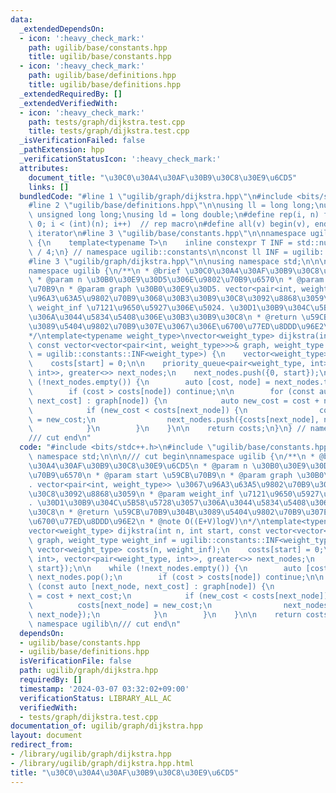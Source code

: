 ```yaml
---
data:
  _extendedDependsOn:
  - icon: ':heavy_check_mark:'
    path: ugilib/base/constants.hpp
    title: ugilib/base/constants.hpp
  - icon: ':heavy_check_mark:'
    path: ugilib/base/definitions.hpp
    title: ugilib/base/definitions.hpp
  _extendedRequiredBy: []
  _extendedVerifiedWith:
  - icon: ':heavy_check_mark:'
    path: tests/graph/dijkstra.test.cpp
    title: tests/graph/dijkstra.test.cpp
  _isVerificationFailed: false
  _pathExtension: hpp
  _verificationStatusIcon: ':heavy_check_mark:'
  attributes:
    document_title: "\u30C0\u30A4\u30AF\u30B9\u30C8\u30E9\u6CD5"
    links: []
  bundledCode: "#line 1 \"ugilib/graph/dijkstra.hpp\"\n#include <bits/stdc++.h>\n\
    #line 2 \"ugilib/base/definitions.hpp\"\n\nusing ll = long long;\nusing ull =\
    \ unsigned long long;\nusing ld = long double;\n#define rep(i, n) for(int i =\
    \ 0; i < (int)(n); i++)  // rep macro\n#define all(v) begin(v), end(v)  // all\
    \ iterator\n#line 3 \"ugilib/base/constants.hpp\"\n\nnamespace ugilib::constants\
    \ {\n    template<typename T>\n    inline constexpr T INF = std::numeric_limits<T>::max()\
    \ / 4;\n} // namespace ugilib::constants\n\nconst ll INF = ugilib::constants::INF<ll>;\n\
    #line 3 \"ugilib/graph/dijkstra.hpp\"\n\nusing namespace std;\n\n\n/// cut begin\n\
    namespace ugilib {\n/**\n * @brief \u30C0\u30A4\u30AF\u30B9\u30C8\u30E9\u6CD5\n\
    \ * @param n \u30B0\u30E9\u30D5\u306E\u9802\u70B9\u6570\n * @param start \u59CB\
    \u70B9\n * @param graph \u30B0\u30E9\u30D5. vector<pair<int, weight_type>> \u3067\
    \u96A3\u63A5\u9802\u70B9\u3068\u30B3\u30B9\u30C8\u3092\u8868\u3059\n * @param\
    \ weight_inf \u7121\u9650\u5927\u306E\u5024. \u30D1\u30B9\u304C\u5B58\u5728\u3057\
    \u306A\u3044\u5834\u5408\u306E\u30B3\u30B9\u30C8\n * @return \u59CB\u70B9\u304B\
    \u3089\u5404\u9802\u70B9\u307E\u3067\u306E\u6700\u77ED\u8DDD\u96E2\n * @note O((E+V)logV)\n\
    */\ntemplate<typename weight_type>\nvector<weight_type> dijkstra(int n, int start,\
    \ const vector<vector<pair<int, weight_type>>>& graph, weight_type weight_inf\
    \ = ugilib::constants::INF<weight_type>) {\n    vector<weight_type> costs(n, weight_inf);\n\
    \    costs[start] = 0;\n\n    priority_queue<pair<weight_type, int>, vector<pair<weight_type,\
    \ int>>, greater<>> next_nodes;\n    next_nodes.push({0, start});\n\n    while\
    \ (!next_nodes.empty()) {\n        auto [cost, node] = next_nodes.top(); next_nodes.pop();\n\
    \        if (cost > costs[node]) continue;\n\n        for (const auto [next_node,\
    \ next_cost] : graph[node]) {\n            auto new_cost = cost + next_cost;\n\
    \            if (new_cost < costs[next_node]) {\n                costs[next_node]\
    \ = new_cost;\n                next_nodes.push({costs[next_node], next_node});\n\
    \            }\n        }\n    }\n\n    return costs;\n}\n} // namespace ugilib\n\
    /// cut end\n"
  code: "#include <bits/stdc++.h>\n#include \"ugilib/base/constants.hpp\"\n\nusing\
    \ namespace std;\n\n\n/// cut begin\nnamespace ugilib {\n/**\n * @brief \u30C0\
    \u30A4\u30AF\u30B9\u30C8\u30E9\u6CD5\n * @param n \u30B0\u30E9\u30D5\u306E\u9802\
    \u70B9\u6570\n * @param start \u59CB\u70B9\n * @param graph \u30B0\u30E9\u30D5\
    . vector<pair<int, weight_type>> \u3067\u96A3\u63A5\u9802\u70B9\u3068\u30B3\u30B9\
    \u30C8\u3092\u8868\u3059\n * @param weight_inf \u7121\u9650\u5927\u306E\u5024\
    . \u30D1\u30B9\u304C\u5B58\u5728\u3057\u306A\u3044\u5834\u5408\u306E\u30B3\u30B9\
    \u30C8\n * @return \u59CB\u70B9\u304B\u3089\u5404\u9802\u70B9\u307E\u3067\u306E\
    \u6700\u77ED\u8DDD\u96E2\n * @note O((E+V)logV)\n*/\ntemplate<typename weight_type>\n\
    vector<weight_type> dijkstra(int n, int start, const vector<vector<pair<int, weight_type>>>&\
    \ graph, weight_type weight_inf = ugilib::constants::INF<weight_type>) {\n   \
    \ vector<weight_type> costs(n, weight_inf);\n    costs[start] = 0;\n\n    priority_queue<pair<weight_type,\
    \ int>, vector<pair<weight_type, int>>, greater<>> next_nodes;\n    next_nodes.push({0,\
    \ start});\n\n    while (!next_nodes.empty()) {\n        auto [cost, node] = next_nodes.top();\
    \ next_nodes.pop();\n        if (cost > costs[node]) continue;\n\n        for\
    \ (const auto [next_node, next_cost] : graph[node]) {\n            auto new_cost\
    \ = cost + next_cost;\n            if (new_cost < costs[next_node]) {\n      \
    \          costs[next_node] = new_cost;\n                next_nodes.push({costs[next_node],\
    \ next_node});\n            }\n        }\n    }\n\n    return costs;\n}\n} //\
    \ namespace ugilib\n/// cut end\n"
  dependsOn:
  - ugilib/base/constants.hpp
  - ugilib/base/definitions.hpp
  isVerificationFile: false
  path: ugilib/graph/dijkstra.hpp
  requiredBy: []
  timestamp: '2024-03-07 03:32:02+09:00'
  verificationStatus: LIBRARY_ALL_AC
  verifiedWith:
  - tests/graph/dijkstra.test.cpp
documentation_of: ugilib/graph/dijkstra.hpp
layout: document
redirect_from:
- /library/ugilib/graph/dijkstra.hpp
- /library/ugilib/graph/dijkstra.hpp.html
title: "\u30C0\u30A4\u30AF\u30B9\u30C8\u30E9\u6CD5"
---
```

